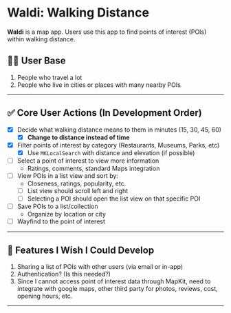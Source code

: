 # **Waldi: Walking Distance**

**Waldi** is a map app. Users use this app to find points of interest (POIs) within walking distance.

## 🧍‍♀️ User Base

1. People who travel a lot  
2. People who live in cities or places with many nearby POIs

---

## ✅ Core User Actions (In Development Order)

- [x] Decide what walking distance means to them in minutes (15, 30, 45, 60)  
  - [x] **Change to distance instead of time**
- [x] Filter points of interest by category (Restaurants, Museums, Parks, etc)  
  - [x] Use `MKLocalSearch` with distance and elevation (if possible)
- [ ] Select a point of interest to view more information  
  - Ratings, comments, standard Maps integration
- [ ] View POIs in a list view and sort by:
  - Closeness, ratings, popularity, etc.
  - [ ] List view should scroll left and right
  - [ ] Selecting a POI should open the list view on that specific POI
- [ ] Save POIs to a list/collection  
  - Organize by location or city
- [ ] Wayfind to the point of interest

---

## 🌟 Features I Wish I Could Develop

1. Sharing a list of POIs with other users (via email or in-app)  
2. Authentication? (Is this needed?)
3. Since I cannot access point of interest data through MapKit, need to integrate with google maps, other third party for photos, reviews, cost, opening hours, etc.

---

